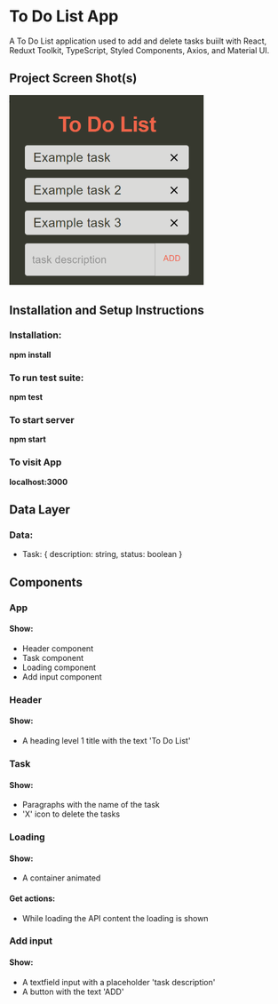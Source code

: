 # To Do List App

A To Do List application used to add and delete tasks buiilt with React, Reduxt Toolkit, TypeScript, Styled Components, Axios, and Material UI.

## Project Screen Shot(s)

<img src="screenshots/todolist.png" width="350" title="To Do List">

## Installation and Setup Instructions

### Installation:

**npm install**

### To run test suite:

**npm test**

### To start server

**npm start**

### To visit App

**localhost:3000**

## Data Layer

### Data:

- Task: {
  description: string,
  status: boolean
  }

## Components

### App

#### Show:

- Header component
- Task component
- Loading component
- Add input component

### Header

#### Show:

- A heading level 1 title with the text 'To Do List'

### Task

#### Show:

- Paragraphs with the name of the task
- 'X' icon to delete the tasks

### Loading

#### Show:

- A container animated

#### Get actions:

- While loading the API content the loading is shown

### Add input

#### Show:

- A textfield input with a placeholder 'task description'
- A button with the text 'ADD'

